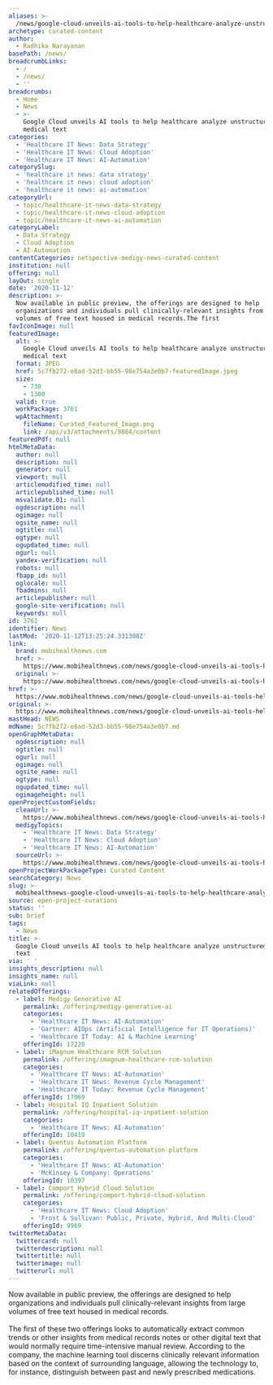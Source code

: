 ```yaml
---
aliases: >-
  /news/google-cloud-unveils-ai-tools-to-help-healthcare-analyze-unstructured-medical-text
archetype: curated-content
author:
  - Radhika Narayanan
basePath: /news/
breadcrumbLinks:
  - /
  - /news/
  - ''
breadcrumbs:
  - Home
  - News
  - >-
    Google Cloud unveils AI tools to help healthcare analyze unstructured
    medical text
categories:
  - 'Healthcare IT News: Data Strategy'
  - 'Healthcare IT News: Cloud Adoption'
  - 'Healthcare IT News: AI-Automation'
categorySlug:
  - 'healthcare it news: data strategy'
  - 'healthcare it news: cloud adoption'
  - 'healthcare it news: ai-automation'
categoryUrl:
  - topic/healthcare-it-news-data-strategy
  - topic/healthcare-it-news-cloud-adoption
  - topic/healthcare-it-news-ai-automation
categoryLabel:
  - Data Strategy
  - Cloud Adoption
  - AI-Automation
contentCategories: netspective-medigy-news-curated-content
institution: null
offering: null
layOut: single
date: '2020-11-12'
description: >-
  Now available in public preview, the offerings are designed to help
  organizations and individuals pull clinically-relevant insights from large
  volumes of free text housed in medical records.The first 
favIconImage: null
featuredImage:
  alt: >-
    Google Cloud unveils AI tools to help healthcare analyze unstructured
    medical text
  format: JPEG
  href: 5c7fb272-e8ad-52d3-bb55-98e754a3e0b7-featuredImage.jpeg
  size:
    - 730
    - 1300
  valid: true
  workPackage: 3761
  wpAttachment:
    fileName: Curated_Featured_Image.png
    link: /api/v3/attachments/9884/content
featuredPdf: null
htmlMetaData:
  author: null
  description: null
  generator: null
  viewport: null
  articlemodified_time: null
  articlepublished_time: null
  msvalidate.01: null
  ogdescription: null
  ogimage: null
  ogsite_name: null
  ogtitle: null
  ogtype: null
  ogupdated_time: null
  ogurl: null
  yandex-verification: null
  robots: null
  fbapp_id: null
  oglocale: null
  fbadmins: null
  articlepublisher: null
  google-site-verification: null
  keywords: null
id: 3761
identifier: News
lastMod: '2020-11-12T13:25:24.331308Z'
link:
  brand: mobihealthnews.com
  href: >-
    https://www.mobihealthnews.com/news/google-cloud-unveils-ai-tools-help-healthcare-analyze-unstructured-medical-text
  original: >-
    https://www.mobihealthnews.com/news/google-cloud-unveils-ai-tools-help-healthcare-analyze-unstructured-medical-text
href: >-
  https://www.mobihealthnews.com/news/google-cloud-unveils-ai-tools-help-healthcare-analyze-unstructured-medical-text
original: >-
  https://www.mobihealthnews.com/news/google-cloud-unveils-ai-tools-help-healthcare-analyze-unstructured-medical-text
mastHead: NEWS
mdName: 5c7fb272-e8ad-52d3-bb55-98e754a3e0b7.md
openGraphMetaData:
  ogdescription: null
  ogtitle: null
  ogurl: null
  ogimage: null
  ogsite_name: null
  ogtype: null
  ogupdated_time: null
  ogimageheight: null
openProjectCustomFields:
  cleanUrl: >-
    https://www.mobihealthnews.com/news/google-cloud-unveils-ai-tools-help-healthcare-analyze-unstructured-medical-text
  medigyTopics:
    - 'Healthcare IT News: Data Strategy'
    - 'Healthcare IT News: Cloud Adoption'
    - 'Healthcare IT News: AI-Automation'
  sourceUrl: >-
    https://www.mobihealthnews.com/news/google-cloud-unveils-ai-tools-help-healthcare-analyze-unstructured-medical-text
openProjectWorkPackageType: Curated Content
searchCategory: News
slug: >-
  mobihealthnews-google-cloud-unveils-ai-tools-to-help-healthcare-analyze-unstructured-medical-text
source: open-project-curations
status: ''
sub: brief
tags:
  - News
title: >-
  Google Cloud unveils AI tools to help healthcare analyze unstructured medical
  text
via: ' '
insights_description: null
insights_name: null
viaLink: null
relatedOfferings:
  - label: Medigy Generative AI
    permalink: /offering/medigy-generative-ai
    categories:
      - 'Healthcare IT News: AI-Automation'
      - 'Gartner: AIOps (Artificial Intelligence for IT Operations)'
      - 'Healthcare IT Today: AI & Machine Learning'
    offeringId: 17228
  - label: iMagnum Healthcare RCM Solution
    permalink: /offering/imagnum-healthcare-rcm-solution
    categories:
      - 'Healthcare IT News: AI-Automation'
      - 'Healthcare IT News: Revenue Cycle Management'
      - 'Healthcare IT Today: Revenue Cycle Management'
    offeringId: 17069
  - label: Hospital IQ Inpatient Solution
    permalink: /offering/hospital-iq-inpatient-solution
    categories:
      - 'Healthcare IT News: AI-Automation'
    offeringId: 10419
  - label: Qventus Automation Platform
    permalink: /offering/qventus-automation-platform
    categories:
      - 'Healthcare IT News: AI-Automation'
      - 'McKinsey & Company: Operations'
    offeringId: 10397
  - label: Comport Hybrid Cloud Solution
    permalink: /offering/comport-hybrid-cloud-solution
    categories:
      - 'Healthcare IT News: Cloud Adoption'
      - 'Frost & Sullivan: Public, Private, Hybrid, And Multi-Cloud'
    offeringId: 9969
twitterMetaData:
  twittercard: null
  twitterdescription: null
  twittertitle: null
  twitterimage: null
  twitterurl: null
---
```

<p>Now available in public preview, the offerings are designed to help organizations and individuals pull clinically-relevant insights from large volumes of free text housed in medical records.<br><br>The first of these two offerings looks to automatically extract common trends or other insights from medical records notes or other digital text that would normally require time-intensive manual review. According to the company, the machine learning tool discerns clinically relevant information based on the context of surrounding language, allowing the technology to, for instance, distinguish between past and newly prescribed medications.</p>